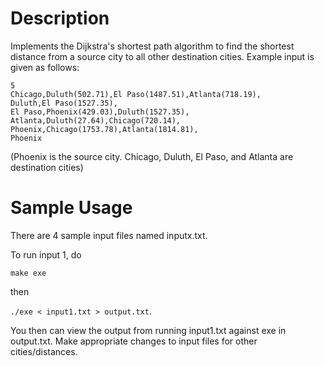 # Description

Implements the Dijkstra's shortest path algorithm to find the shortest distance from a source city to all other destination cities. Example input is given as follows:

```
5
Chicago,Duluth(502.71),El Paso(1487.51),Atlanta(718.19),
Duluth,El Paso(1527.35),
El Paso,Phoenix(429.03),Duluth(1527.35),
Atlanta,Duluth(27.64),Chicago(720.14),
Phoenix,Chicago(1753.78),Atlanta(1814.81),
Phoenix
```

(Phoenix is the source city. Chicago, Duluth, El Paso, and Atlanta are destination cities)

# Sample Usage

There are 4 sample input files named inputx.txt.

To run input 1, do

`make exe` 

then

`./exe < input1.txt > output.txt`.

You then can view the output from running input1.txt against exe in output.txt. Make appropriate changes to input files for other cities/distances.
